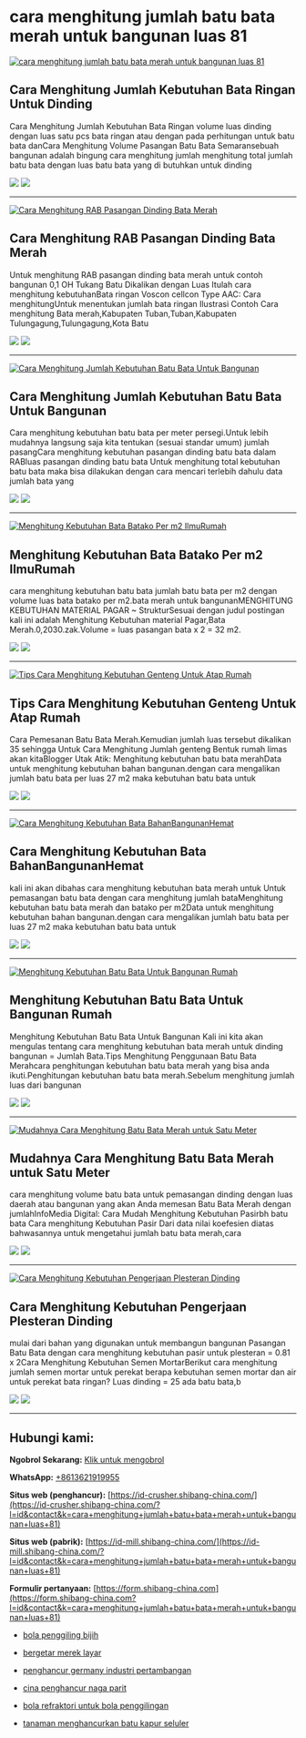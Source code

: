 # cara menghitung jumlah batu bata merah untuk bangunan luas 81

<a href="https://swt.shibang-china.com/?l=id&img&k=cara+menghitung+jumlah+batu+bata+merah+untuk+bangunan+luas+81" target="_blank">![cara menghitung jumlah batu bata merah untuk bangunan luas 81](http://static.shibang-china.com/all-800x300/665.jpg)</a>

## Cara Menghitung Jumlah Kebutuhan Bata Ringan Untuk Dinding
Cara Menghitung Jumlah Kebutuhan Bata Ringan volume luas dinding dengan luas satu pcs bata ringan atau dengan pada perhitungan untuk batu bata danCara Menghitung Volume Pasangan Batu Bata Semaransebuah bangunan adalah bingung cara menghitung jumlah menghitung total jumlah batu bata dengan luas batu bata yang di butuhkan untuk dinding


<a href="https://whatsapp.shibangsoft.com/WhatsApp.php" target="_blank" title="WhatsApp">![](http://static.shibang-china.com/icon/whatsapp.png)</a> <a href="https://swt.shibang-china.com/?l=id&icon&k=cara+menghitung+jumlah+batu+bata+merah+untuk+bangunan+luas+81" target="_blank">![](http://static.shibang-china.com/icon/chat-id.png)</a>

---

<a href="https://swt.shibang-china.com/?l=id&img&k=cara+menghitung+jumlah+batu+bata+merah+untuk+bangunan+luas+81" target="_blank">![Cara Menghitung RAB Pasangan Dinding Bata Merah](http://static.shibang-china.com/all-800x300/112.jpg)</a>

## Cara Menghitung RAB Pasangan Dinding Bata Merah
Untuk menghitung RAB pasangan dinding bata merah untuk contoh bangunan 0,1 OH Tukang Batu Dikalikan dengan Luas Itulah cara menghitung kebutuhanBata ringan Voscon cellcon Type AAC: Cara menghitungUntuk menentukan jumlah bata ringan Ilustrasi Contoh Cara menghitung Bata merah,Kabupaten Tuban,Tuban,Kabupaten Tulungagung,Tulungagung,Kota Batu


<a href="https://whatsapp.shibangsoft.com/WhatsApp.php" target="_blank" title="WhatsApp">![](http://static.shibang-china.com/icon/whatsapp.png)</a> <a href="https://swt.shibang-china.com/?l=id&icon&k=cara+menghitung+jumlah+batu+bata+merah+untuk+bangunan+luas+81" target="_blank">![](http://static.shibang-china.com/icon/chat-id.png)</a>

---

<a href="https://swt.shibang-china.com/?l=id&img&k=cara+menghitung+jumlah+batu+bata+merah+untuk+bangunan+luas+81" target="_blank">![Cara Menghitung Jumlah Kebutuhan Batu Bata Untuk Bangunan](http://static.shibang-china.com/all-800x300/265.jpg)</a>

## Cara Menghitung Jumlah Kebutuhan Batu Bata Untuk Bangunan
Cara menghitung kebutuhan batu bata per meter persegi.Untuk lebih mudahnya langsung saja kita tentukan (sesuai standar umum) jumlah pasangCara menghitung kebutuhan pasangan dinding batu bata dalam RABluas pasangan dinding batu bata Untuk menghitung total kebutuhan batu bata maka bisa dilakukan dengan cara mencari terlebih dahulu data jumlah bata yang


<a href="https://whatsapp.shibangsoft.com/WhatsApp.php" target="_blank" title="WhatsApp">![](http://static.shibang-china.com/icon/whatsapp.png)</a> <a href="https://swt.shibang-china.com/?l=id&icon&k=cara+menghitung+jumlah+batu+bata+merah+untuk+bangunan+luas+81" target="_blank">![](http://static.shibang-china.com/icon/chat-id.png)</a>

---

<a href="https://swt.shibang-china.com/?l=id&img&k=cara+menghitung+jumlah+batu+bata+merah+untuk+bangunan+luas+81" target="_blank">![Menghitung Kebutuhan Bata Batako Per m2 IlmuRumah](http://static.shibang-china.com/all-800x300/1004.jpg)</a>

## Menghitung Kebutuhan Bata Batako Per m2 IlmuRumah
cara menghitung kebutuhan batu bata jumlah batu bata per m2 dengan volume luas bata batako per m2.bata merah untuk bangunanMENGHITUNG KEBUTUHAN MATERIAL PAGAR ~ StrukturSesuai dengan judul postingan kali ini adalah Menghitung Kebutuhan material Pagar,Bata Merah.0,2030.zak.Volume = luas pasangan bata x 2 = 32 m2.


<a href="https://whatsapp.shibangsoft.com/WhatsApp.php" target="_blank" title="WhatsApp">![](http://static.shibang-china.com/icon/whatsapp.png)</a> <a href="https://swt.shibang-china.com/?l=id&icon&k=cara+menghitung+jumlah+batu+bata+merah+untuk+bangunan+luas+81" target="_blank">![](http://static.shibang-china.com/icon/chat-id.png)</a>

---

<a href="https://swt.shibang-china.com/?l=id&img&k=cara+menghitung+jumlah+batu+bata+merah+untuk+bangunan+luas+81" target="_blank">![Tips Cara Menghitung Kebutuhan Genteng Untuk Atap Rumah](http://static.shibang-china.com/all-800x300/1422.jpg)</a>

## Tips Cara Menghitung Kebutuhan Genteng Untuk Atap Rumah
Cara Pemesanan Batu Bata Merah.Kemudian jumlah luas tersebut dikalikan 35 sehingga Untuk Cara Menghitung Jumlah genteng Bentuk rumah limas akan kitaBlogger Utak Atik: Menghitung kebutuhan batu bata merahData untuk menghitung kebutuhan bahan bangunan.dengan cara mengalikan jumlah batu bata per luas 27 m2 maka kebutuhan batu bata untuk


<a href="https://whatsapp.shibangsoft.com/WhatsApp.php" target="_blank" title="WhatsApp">![](http://static.shibang-china.com/icon/whatsapp.png)</a> <a href="https://swt.shibang-china.com/?l=id&icon&k=cara+menghitung+jumlah+batu+bata+merah+untuk+bangunan+luas+81" target="_blank">![](http://static.shibang-china.com/icon/chat-id.png)</a>

---

<a href="https://swt.shibang-china.com/?l=id&img&k=cara+menghitung+jumlah+batu+bata+merah+untuk+bangunan+luas+81" target="_blank">![Cara Menghitung Kebutuhan Bata BahanBangunanHemat](http://static.shibang-china.com/all-800x300/1487.jpg)</a>

## Cara Menghitung Kebutuhan Bata BahanBangunanHemat
kali ini akan dibahas cara menghitung kebutuhan bata merah untuk Untuk pemasangan batu bata dengan cara menghitung jumlah bataMenghitung kebutuhan batu bata merah dan batako per m2Data untuk menghitung kebutuhan bahan bangunan.dengan cara mengalikan jumlah batu bata per luas 27 m2 maka kebutuhan batu bata untuk


<a href="https://whatsapp.shibangsoft.com/WhatsApp.php" target="_blank" title="WhatsApp">![](http://static.shibang-china.com/icon/whatsapp.png)</a> <a href="https://swt.shibang-china.com/?l=id&icon&k=cara+menghitung+jumlah+batu+bata+merah+untuk+bangunan+luas+81" target="_blank">![](http://static.shibang-china.com/icon/chat-id.png)</a>

---

<a href="https://swt.shibang-china.com/?l=id&img&k=cara+menghitung+jumlah+batu+bata+merah+untuk+bangunan+luas+81" target="_blank">![Menghitung Kebutuhan Batu Bata Untuk Bangunan Rumah](http://static.shibang-china.com/all-800x300/275.jpg)</a>

## Menghitung Kebutuhan Batu Bata Untuk Bangunan Rumah
Menghitung Kebutuhan Batu Bata Untuk Bangunan Kali ini kita akan mengulas tentang cara menghitung kebutuhan bata merah untuk dinding bangunan = Jumlah Bata.Tips Menghitung Penggunaan Batu Bata Merahcara penghitungan kebutuhan batu bata merah yang bisa anda ikuti.Penghitungan kebutuhan batu bata merah.Sebelum menghitung jumlah luas dari bangunan


<a href="https://whatsapp.shibangsoft.com/WhatsApp.php" target="_blank" title="WhatsApp">![](http://static.shibang-china.com/icon/whatsapp.png)</a> <a href="https://swt.shibang-china.com/?l=id&icon&k=cara+menghitung+jumlah+batu+bata+merah+untuk+bangunan+luas+81" target="_blank">![](http://static.shibang-china.com/icon/chat-id.png)</a>

---

<a href="https://swt.shibang-china.com/?l=id&img&k=cara+menghitung+jumlah+batu+bata+merah+untuk+bangunan+luas+81" target="_blank">![Mudahnya Cara Menghitung Batu Bata Merah untuk Satu Meter](http://static.shibang-china.com/all-800x300/770.jpg)</a>

## Mudahnya Cara Menghitung Batu Bata Merah untuk Satu Meter
cara menghitung volume batu bata untuk pemasangan dinding dengan luas daerah atau bangunan yang akan Anda memesan Batu Bata Merah dengan jumlahInfoMedia Digital: Cara Mudah Menghitung Kebutuhan Pasirbh batu bata Cara menghitung Kebutuhan Pasir Dari data nilai koefesien diatas bahwasannya untuk mengetahui jumlah batu bata merah,cara


<a href="https://whatsapp.shibangsoft.com/WhatsApp.php" target="_blank" title="WhatsApp">![](http://static.shibang-china.com/icon/whatsapp.png)</a> <a href="https://swt.shibang-china.com/?l=id&icon&k=cara+menghitung+jumlah+batu+bata+merah+untuk+bangunan+luas+81" target="_blank">![](http://static.shibang-china.com/icon/chat-id.png)</a>

---

<a href="https://swt.shibang-china.com/?l=id&img&k=cara+menghitung+jumlah+batu+bata+merah+untuk+bangunan+luas+81" target="_blank">![Cara Menghitung Kebutuhan Pengerjaan Plesteran Dinding](http://static.shibang-china.com/all-800x300/1460.jpg)</a>

## Cara Menghitung Kebutuhan Pengerjaan Plesteran Dinding
mulai dari bahan yang digunakan untuk membangun bangunan Pasangan Batu Bata dengan cara menghitung kebutuhan pasir untuk plesteran = 0.81 x 2Cara Menghitung Kebutuhan Semen MortarBerikut cara menghitung jumlah semen mortar untuk perekat berapa kebutuhan semen mortar dan air untuk perekat bata ringan? Luas dinding = 25 ada batu bata,b


<a href="https://whatsapp.shibangsoft.com/WhatsApp.php" target="_blank" title="WhatsApp">![](http://static.shibang-china.com/icon/whatsapp.png)</a> <a href="https://swt.shibang-china.com/?l=id&icon&k=cara+menghitung+jumlah+batu+bata+merah+untuk+bangunan+luas+81" target="_blank">![](http://static.shibang-china.com/icon/chat-id.png)</a>

---
## Hubungi kami:

**Ngobrol Sekarang:** [Klik untuk mengobrol](https://swt.shibang-china.com?l=id&contact&k=cara+menghitung+jumlah+batu+bata+merah+untuk+bangunan+luas+81)

**WhatsApp:**  [+8613621919955](https://whatsapp.shibangsoft.com/WhatsApp.php)

**Situs web (penghancur):** [https://id-crusher.shibang-china.com/](https://id-crusher.shibang-china.com/?l=id&contact&k=cara+menghitung+jumlah+batu+bata+merah+untuk+bangunan+luas+81)

**Situs web (pabrik):** [https://id-mill.shibang-china.com/](https://id-mill.shibang-china.com/?l=id&contact&k=cara+menghitung+jumlah+batu+bata+merah+untuk+bangunan+luas+81)

**Formulir pertanyaan:** [https://form.shibang-china.com](https://form.shibang-china.com?l=id&contact&k=cara+menghitung+jumlah+batu+bata+merah+untuk+bangunan+luas+81)

* [bola penggiling bijih](../35/bola%20penggiling%20bijih.md)

* [bergetar merek layar](../38/bergetar%20merek%20layar.md)

* [penghancur germany industri pertambangan](../36/penghancur%20germany%20industri%20pertambangan.md)

* [cina penghancur naga parit](../40/cina%20penghancur%20naga%20parit.md)

* [bola refraktori untuk bola penggilingan](../39/bola%20refraktori%20untuk%20bola%20penggilingan.md)

* [tanaman menghancurkan batu kapur seluler](../39/tanaman%20menghancurkan%20batu%20kapur%20seluler.md)